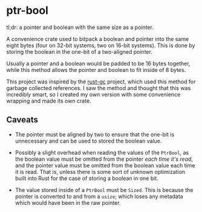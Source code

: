 # ptr-bool
tl;dr: a pointer and boolean with the same size as a pointer.

A convenience crate used to bitpack a boolean and pointer into the same eight bytes (four on 32-bit systems, two on 16-bit systems).  This is done by storing the boolean in the one-bit of a two-aligned pointer.

Usually a pointer and a boolean would be padded to be 16 bytes together, while this method allows the pointer and boolean to fit inside of 8 bytes.

This project was inspired by the [rust-gc](https://github.com/Manishearth/rust-gc) project, which used this method for garbage collected references.  I saw the method and thought that this was incredibly smart, so I created my own version with some convenience wrapping and made its own crate.

## Caveats
* The pointer must be aligned by two to ensure that the one-bit is unnecessary and can be used to stored the boolean value.

* Possibly a slight overhead when reading the values of the `PtrBool`, as the boolean value must be omitted from the pointer *each time it's read*, and the pointer value must be omitted from the boolean value each time it is read.  That is, unless there is some sort of unknown optimization built into Rust for the case of storing a boolean in one bit.

* The value stored inside of a `PtrBool` must be `Sized`.  This is because the pointer is converted to and from a `usize`; which loses any metadata which would have been in the raw pointer.